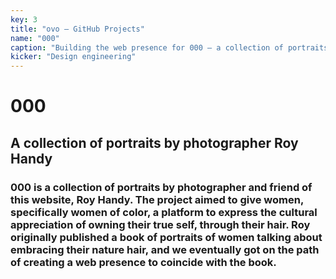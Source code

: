 ```yaml
---
key: 3
title: "ovo – GitHub Projects"
name: "000"
caption: "Building the web presence for 000 – a collection of portraits by photographer Roy Handy."
kicker: "Design engineering"
---
```


# 000

## A collection of portraits by photographer Roy Handy

### 000 is a collection of portraits by photographer and friend of this website, Roy Handy. The project aimed to give women, specifically women of color, a platform to express the cultural appreciation of owning their true self, through their hair. Roy originally published a book of portraits of women talking about embracing their nature hair, and we eventually got on the path of creating a web presence to coincide with the book.
